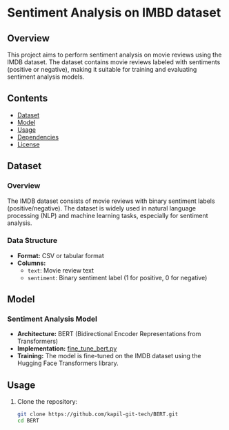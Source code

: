 # Sentiment Analysis on IMBD dataset

## Overview

This project aims to perform sentiment analysis on movie reviews using the IMDB dataset. The dataset contains movie reviews labeled with sentiments (positive or negative), making it suitable for training and evaluating sentiment analysis models.

## Contents

- [Dataset](#dataset)
- [Model](#model)
- [Usage](#usage)
- [Dependencies](#dependencies)
- [License](#license)

## Dataset

### Overview

The IMDB dataset consists of movie reviews with binary sentiment labels (positive/negative). The dataset is widely used in natural language processing (NLP) and machine learning tasks, especially for sentiment analysis.

### Data Structure

- **Format:** CSV or tabular format
- **Columns:**
  - `text`: Movie review text
  - `sentiment`: Binary sentiment label (1 for positive, 0 for negative)

## Model

### Sentiment Analysis Model

- **Architecture:** BERT (Bidirectional Encoder Representations from Transformers)
- **Implementation:** [fine_tune_bert.py](fine_tune_bert.py)
- **Training:** The model is fine-tuned on the IMDB dataset using the Hugging Face Transformers library.

## Usage

1. Clone the repository:
   ```bash
   git clone https://github.com/kapil-git-tech/BERT.git
   cd BERT
